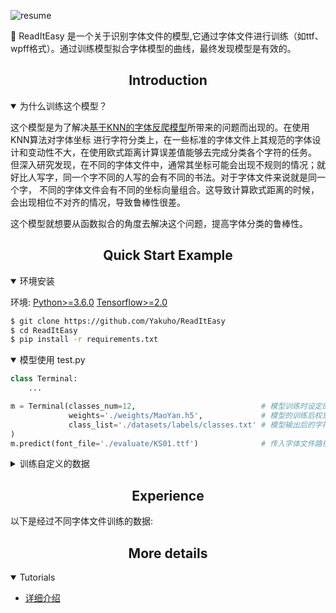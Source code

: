 ![resume](https://github.com/Yakuho/ReadItEasy/docs/resume.png)

<p>
🚀 ReadItEasy 是一个关于识别字体文件的模型,它通过字体文件进行训练（如ttf、wpff格式）。通过训练模型拟合字体模型的曲线，最终发现模型是有效的。
</p>

## <div align="center">Introduction</div>

<details open>
<summary>为什么训练这个模型？</summary>

这个模型是为了解决[基于KNN的字体反爬模型](https://github.com/Yakuho/DealFontCrawler)所带来的问题而出现的。在使用KNN算法对字体坐标
进行字符分类上，在一些标准的字体文件上其规范的字体设计和变动性不大，在使用欧式距离计算误差值能够去完成分类各个字符的任务。
但深入研究发现，在不同的字体文件中，通常其坐标可能会出现不规则的情况；就好比人写字，同一个字不同的人写的会有不同的书法。对于字体文件来说就是同一个字，
不同的字体文件会有不同的坐标向量组合。这导致计算欧式距离的时候，会出现相位不对齐的情况，导致鲁棒性很差。

这个模型就想要从函数拟合的角度去解决这个问题，提高字体分类的鲁棒性。

</details>

## <div align="center">Quick Start Example</div>

<details open>
<summary>环境安装</summary>

环境: [Python>=3.6.0](https://www.python.org/) [Tensorflow>=2.0](https://tensorflow.google.cn/)
```bash
$ git clone https://github.com/Yakuho/ReadItEasy
$ cd ReadItEasy
$ pip install -r requirements.txt
```

</details>

<details open>
<summary>模型使用 test.py</summary>

```python
class Terminal:
    ...

m = Terminal(classes_num=12,                            # 模型训练时设定的分类数
             weights='./weights/MaoYan.h5',             # 模型的训练后权重路径
             class_list='./datasets/labels/classes.txt' # 模型输出后的字符转换清单路径
)
m.predict(font_file='./evaluate/KS01.ttf')              # 传入字体文件路径进行预测
```

</details>

<details>
<summary>训练自定义的数据</summary>

<details>
<summary>1. 数据准备</summary>

- 准备字体文件如ttf/woff等数几十个；按照分类的数目类，数目依次增加

</details>

<details>
<summary>2. 工具使用</summary>

- 使用[tools/exportxml.py](https://github.com/Yakuho/ReadItEasy/tools/exportxml.py)对字体文件进行格式转换，导出为XML格式
- 使用[tools/exportmap.py](https://github.com/Yakuho/ReadItEasy/tools/exportmap.py)对字体文件进行编码
- 使用[tools/exportlabel.py](https://github.com/Yakuho/ReadItEasy/tools/exportlabel.py)将字体文件转化为数据集，导出为npz格式

</details>

<details>
<summary>3. 数据集分割</summary>

- 将上面导出的npz文件的目录下，把classes.txt妥善保存并移除目录
- 使用[tools/splitdataset.py](https://github.com/Yakuho/ReadItEasy/tools/splitdataset.py)对数据集进行分割

</details>

<details>
<summary>4. 配置文件</summary>

<details open>
<summary>必填项</summary>

- datasets -> class_list: 分类标签清单的路径
- datasets -> class_num: 模型的分类数目
- datasets -> train -> path: 训练集目录
- datasets -> valid -> path: 验证集目录
- datasets -> train -> steps: 训练集总共有多少个字 一般是文件数(N) * 每个文件里的字体数(M)
- datasets -> valid -> steps: 验证集总共有多少个字 一般是文件数(N) * 每个文件里的字体数(M)
- datasets -> valid -> epochs: 训练的轮次

</details>

<details>
<summary>选填项</summary>

- model -> restore: 是否继续恢复训练
- model -> checkpoint: 恢复训练的checkpoint文件路径
- model -> pre-training: 是否使用预训练权重
- model -> weights: 预训练权重的路径
- save -> model_name: 最后保存模型的名字
- save -> root_path: 保存模型的路径名
- save -> ckpt_freq: 检查点保存的频率(epoch为基准)

</details>

</details>

<details>
<summary>5. 训练</summary>

```shell script
python train.py
```

</details>

</details>

## <div align="center">Experience</div>

以下是经过不同字体文件训练的数据: 

## <div align="center">More details</div>

<details open>
<summary>Tutorials</summary>

- [详细介绍](https://github.com/Yakuho/ReadItEasy/docs/README.MD)

</details>
